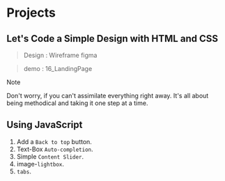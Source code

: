 
# Projects 
## Let's Code a Simple Design with HTML and CSS

> Design : Wireframe figma

> demo : 16_LandingPage

>[!NOTE]
>Don't worry, if you can't assimilate everything right away.
>It's all about being methodical and taking it one step at a time.

## Using JavaScript

1. Add a `Back to top` button.
2. Text-Box `Auto-completion`.
3. Simple `Content Slider`.
4. image-`lightbox`.
5. `tabs`.

